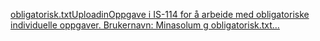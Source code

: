 [obligatorisk.txt](https://github.com/user-attachments/files/16998612/obligatorisk.txt)[UploadinOppgave i IS-114 for å arbeide med obligatoriske individuelle oppgaver.
Brukernavn: Minasolum g obligatorisk.txt…]()
